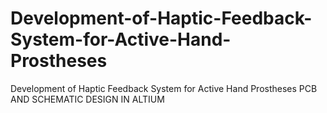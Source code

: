 # Development-of-Haptic-Feedback-System-for-Active-Hand-Prostheses
Development of Haptic Feedback System for Active Hand Prostheses PCB AND SCHEMATIC DESIGN IN ALTIUM
